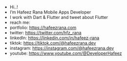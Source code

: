 -  Hi..! 
-  I’m Hafeez Rana Mobile Apps Developer
-  I work with Dart & Flutter and tweet about Flutter 
-  reach me:
-  portfolio: https://hafeezrana.com
-  twitter: https://twitter.com/hfz_rana
-  linkedIn: https://linkedin.com/in/hafeez-rana
-  tiktok: https://tiktok.com/@hafeezrana.dev
-  instagram: https://instagram.com/@hafeezrana.dev
-  youtube: https://www.youtube.com/@DeveloperHafeez

<!---
hafeezrana/hafeezrana is a ✨ special ✨ repository because its `README.md` (this file) appears on your GitHub profile.
You can click the Preview link to take a look at your changes.
--->
